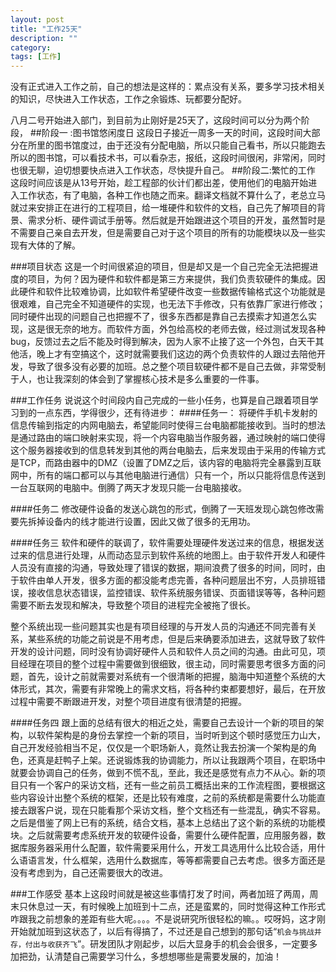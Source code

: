 ```yaml
---
layout: post
title: "工作25天"
description: ""
category: 
tags: [工作]
---
```

没有正式进入工作之前，自己的想法是这样的：累点没有关系，要多学习技术相关的知识，尽快进入工作状态，工作之余锻炼、玩都要分配好。  

八月二号开始进入部门，到目前为止刚好是25天了，这段时间可以分为两个阶段，
##阶段一 :图书馆悠闲度日
这段日子接近一周多一天的时间，这段时间大部分在所里的图书馆度过，由于还没有分配电脑，所以只能自己看书，所以只能跑去所以的图书馆，可以看技术书，可以看杂志，报纸，这段时间很闲，非常闲，同时也很无聊，迫切想要快点进入工作状态，尽快提升自己。
##阶段二:繁忙的工作
这段时间应该是从13号开始，趁工程部的伙计们都出差，使用他们的电脑开始进入工作状态，有了电脑，各种工作也随之而来。翻译文档就不算什么了，老总立马就过来安排正在进行的工程项目，给一堆硬件和软件的文档，自己先了解项目的背景、需求分析、硬件调试手册等。然后就是开始跟进这个项目的开发，虽然暂时是不需要自己亲自去开发，但是需要自己对于这个项目的所有的功能模块以及一些实现有大体的了解。    

###项目状态
这是一个时间很紧迫的项目，但是却又是一个自己完全无法把握进度的项目，为何？因为硬件和软件都是第三方来提供，我们负责软硬件的集成。因此硬件和软件比较难协调，比如软件希望硬件改变一些数据传输格式这个功能就是很艰难，自己完全不知道硬件的实现，也无法下手修改，只有依靠厂家进行修改；同时硬件出现的问题自己也把握不了，很多东西都是靠自己去摸索才知道怎么实现，这是很无奈的地方。而软件方面，外包给高校的老师去做，经过测试发现各种bug，反馈过去之后不能及时得到解决，因为人家不止接了这一个外包，白天干其他活，晚上才有空搞这个，这时就需要我们这边的两个负责软件的人跟过去陪他开发，导致了很多没有必要的加班。总之整个项目软硬件都不是自己去做，非常受制于人，也让我深刻的体会到了掌握核心技术是多么重要的一件事。

###工作任务
说说这个时间段内自己完成的一些小任务，也算是自己跟着项目学习到的一点东西，学得很少，还有待进步：
####任务一：
将硬件手机卡发射的信息传输到指定的内网电脑去，希望能同时使得三台电脑都能接收到。当时的想法是通过路由的端口映射来实现，将一个内容电脑当作服务器，通过映射的端口使得这个服务器接收到的信息转发到其他的两台电脑去，后来发现由于采用的传输方式是TCP，而路由器中的DMZ（设置了DMZ之后，该内容的电脑将完全暴露到互联网中，所有的端口都可以与其他电脑进行通信）只有一个，所以只能将信息传送到一台互联网的电脑中。倒腾了两天才发现只能一台电脑接收。

####任务二
修改硬件设备的发送心跳包的形式，倒腾了一天班发现心跳包修改需要先拆掉设备内的线才能进行设置，因此又做了很多的无用功。  

####任务三
软件和硬件的联调了，软件需要处理硬件发送过来的信息，根据发送过来的信息进行处理，从而动态显示到软件系统的地图上。由于软件开发人和硬件人员没有直接的沟通，导致处理了错误的数据，期间浪费了很多的时间，同时，由于软件由单人开发，很多方面的都没能考虑完善，各种问题层出不穷，人员排班错误，接收信息状态错误，监控错误、软件系统服务错误、页面错误等等，各种问题需要不断去发现和解决，导致整个项目的进程完全被拖了很长。  

整个系统出现一些问题其实也是有项目经理的与开发人员的沟通还不同完善有关系，某些系统的功能之前说是不用考虑，但是后来确要添加进去，这就导致了软件开发的设计问题，同时没有协调好硬件人员和软件人员之间的沟通。由此可见，项目经理在项目的整个过程中需要做到很细致，很主动，同时需要思考很多方面的问题，首先，设计之前就需要对系统有一个很清晰的把握，脑海中知道整个系统的大体形式，其次，需要有非常晚上的需求文档，将各种约束都要想好，最后，在开放过程中需要不断跟进开发，对整个项目进度有很清楚的把握。  

####任务四
跟上面的总结有很大的相近之处，需要自己去设计一个新的项目的架构，以软件架构是的身份去掌控一个新的项目，当时听到这个顿时感觉压力山大，自己开发经验相当不足，仅仅是一个职场新人，竟然让我去扮演一个架构是的角色，还真是赶鸭子上架。还说锻炼我的协调能力，所以让我跟两个项目，在职场中就要会协调自己的任务，做到不慌不乱，至此，我还是感觉有点力不从心。新的项目只有一个客户的采访文档，还有一些之前员工概括出来的工作流程图，要根据这些内容设计出整个系统的框架，还是比较有难度，之前的系统都是需要什么功能直接去跟客户说，现在只能看那个采访文档，整个文档还有一些混乱，确实不容易。之后是借鉴了网上已有的系统，结合文档，基本上总结出了这个新的系统的功能模块。之后就需要考虑系统开发的软硬件设备，需要什么硬件配置，应用服务器，数据库服务器采用什么配置，软件需要采用什么，开发工具选用什么比较合适，用什么语语言发，什么框架，选用什么数据库，等等都需要自己去考虑。很多方面还是没有考虑到为，自己还需要很大的改进。

###工作感受
基本上这段时间就是被这些事情打发了时间，两者加班了两周，周末只休息过一天，有时候晚上加班到十二点，还是蛮累的，同时觉得这种工作形式咋跟我之前想象的差距有些大呢。。。。不是说研究所很轻松的嘛。。哎呀妈，这才刚开始就加班到这状态了，以后有得搞了，不过还是自己想到的那句话“<code>机会与挑战并存，付出与收获齐飞</code>”。研发团队才刚起步，以后大显身手的机会会很多，一定要多加把劲，认清楚自己需要学习什么，多想想哪些是需要发展的，加油！